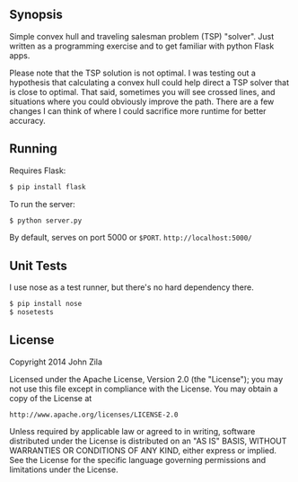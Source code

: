 ## Synopsis

Simple convex hull and traveling salesman problem (TSP) "solver". Just written
as a programming exercise and to get familiar with python Flask apps.

Please note that the TSP solution is not optimal. I was testing out a
hypothesis that calculating a convex hull could help direct a TSP solver that
is close to optimal. That said, sometimes you will see crossed lines, and
situations where you could obviously improve the path. There are a few changes
I can think of where I could sacrifice more runtime for better accuracy.


## Running

Requires Flask:
```bash
$ pip install flask
```

To run the server:
```bash
$ python server.py
```

By default, serves on port 5000 or `$PORT`.  `http://localhost:5000/`


## Unit Tests

I use nose as a test runner, but there's no hard dependency there.
```bash
$ pip install nose
$ nosetests
```


## License

Copyright 2014 John Zila

Licensed under the Apache License, Version 2.0 (the "License");
you may not use this file except in compliance with the License.
You may obtain a copy of the License at

    http://www.apache.org/licenses/LICENSE-2.0

Unless required by applicable law or agreed to in writing, software
distributed under the License is distributed on an "AS IS" BASIS,
WITHOUT WARRANTIES OR CONDITIONS OF ANY KIND, either express or implied.
See the License for the specific language governing permissions and
limitations under the License.
